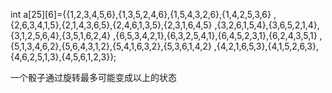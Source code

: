 int a\[25\]\[6\]={{1,2,3,4,5,6},{1,3,5,2,4,6},{1,5,4,3,2,6},{1,4,2,5,3,6}
			 ,{2,6,3,4,1,5},{2,1,4,3,6,5},{2,4,6,1,3,5},{2,3,1,6,4,5}
			 ,{3,2,6,1,5,4},{3,6,5,2,1,4},{3,1,2,5,6,4},{3,5,1,6,2,4}
			 ,{6,5,3,4,2,1},{6,3,2,5,4,1},{6,4,5,2,3,1},{6,2,4,3,5,1}
			 ,{5,1,3,4,6,2},{5,6,4,3,1,2},{5,4,1,6,3,2},{5,3,6,1,4,2}
			 ,{4,2,1,6,5,3},{4,1,5,2,6,3},{4,6,2,5,1,3},{4,5,6,1,2,3}};



一个骰子通过旋转最多可能变成以上的状态